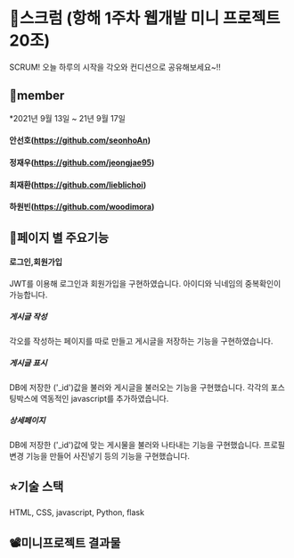 # 🎯스크럼 (항해 1주차 웹개발 미니 프로젝트 20조)
SCRUM! 오늘 하루의 시작을 각오와 컨디션으로 공유해보세요~!!

## 👥member
*2021년 9월 13일 ~ 21년 9월 17일
#### 안선호(https://github.com/seonhoAn)
#### 정재우(https://github.com/jeongjae95)
#### 최재환(https://github.com/lieblichoi)
#### 하원빈(https://github.com/woodimora)

## 🌊페이지 별 주요기능
#### 로그인,회원가입
JWT를 이용해 로그인과 회원가입을 구현하였습니다.
아이디와 닉네임의 중복확인이 가능합니다.
 
##### 게시글 작성
각오를 작성하는 페이지를 따로 만들고 게시글을 저장하는 기능을 구현하였습니다.

##### 게시글 표시
DB에 저장한 ('_id')값을 불러와 게시글을 불러오는 기능을 구현했습니다.
각각의 포스팅박스에 역동적인 javascript를 추가하였습니다.
 
##### 상세페이지
DB에 저장한 ('_id')값에 맞는 게시물을 불러와 나타내는 기능을 구현했습니다.
프로필 변경 기능을 만들어 사진넣기 등의 기능을 구현했습니다.

## ⭐️기술 스택
HTML, CSS, javascript, Python, flask

## 📽미니프로젝트 결과물


